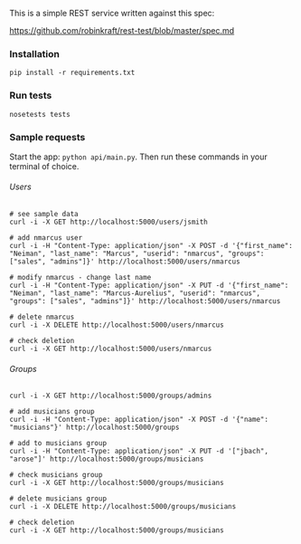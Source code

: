 This is a simple REST service written against this spec:

https://github.com/robinkraft/rest-test/blob/master/spec.md


### Installation

```shell
pip install -r requirements.txt
```

### Run tests

```shell
nosetests tests
```

### Sample requests

Start the app: `python api/main.py`. Then run these commands in your terminal of choice.

###### Users

```shell
# see sample data
curl -i -X GET http://localhost:5000/users/jsmith

# add nmarcus user
curl -i -H "Content-Type: application/json" -X POST -d '{"first_name": "Neiman", "last_name": "Marcus", "userid": "nmarcus", "groups": ["sales", "admins"]}' http://localhost:5000/users/nmarcus

# modify nmarcus - change last name
curl -i -H "Content-Type: application/json" -X PUT -d '{"first_name": "Neiman", "last_name": "Marcus-Aurelius", "userid": "nmarcus", "groups": ["sales", "admins"]}' http://localhost:5000/users/nmarcus

# delete nmarcus
curl -i -X DELETE http://localhost:5000/users/nmarcus

# check deletion
curl -i -X GET http://localhost:5000/users/nmarcus
```

###### Groups

```shell
curl -i -X GET http://localhost:5000/groups/admins

# add musicians group
curl -i -H "Content-Type: application/json" -X POST -d '{"name": "musicians"}' http://localhost:5000/groups

# add to musicians group
curl -i -H "Content-Type: application/json" -X PUT -d '["jbach", "arose"]' http://localhost:5000/groups/musicians

# check musicians group
curl -i -X GET http://localhost:5000/groups/musicians

# delete musicians group
curl -i -X DELETE http://localhost:5000/groups/musicians

# check deletion
curl -i -X GET http://localhost:5000/groups/musicians
```
